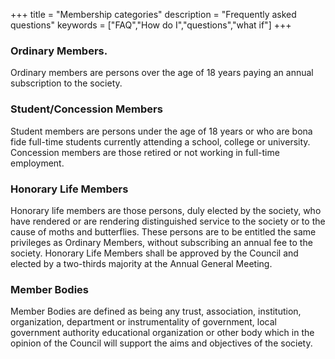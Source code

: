 +++
title = "Membership categories"
description = "Frequently asked questions"
keywords = ["FAQ","How do I","questions","what if"]
+++

### Ordinary Members. 
Ordinary members are persons over the age of 18 years paying an annual subscription to the society.

### Student/Concession Members
Student members are persons under the age of 18 years or who are bona fide full-time students currently attending a school, college or university. Concession members are those retired or not working in full-time employment.

### Honorary Life Members 
Honorary life members are those persons, duly elected by the society, who have rendered or are rendering distinguished service to the society or to the cause of moths and butterflies. These persons are to be entitled the same privileges as Ordinary Members, without subscribing an annual fee to the society. Honorary Life Members shall be approved by the Council and elected by a two-thirds majority at the Annual General Meeting.

### Member Bodies
Member Bodies are defined as being any trust, association, institution, organization, department or instrumentality of government, local government authority educational organization or other body which in the opinion of the Council will support the aims and objectives of the society.
